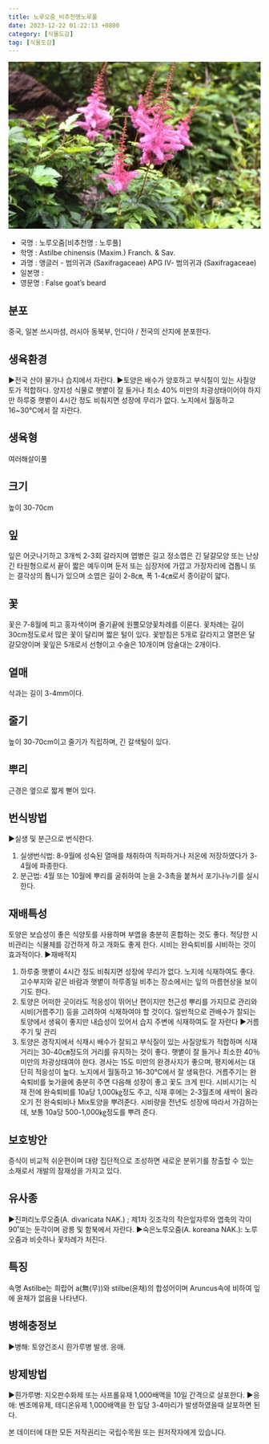 ```yaml
---
title: 노루오줌_비추천명노루풀
date: 2023-12-22 01:22:13 +0800
category: [식물도감]
tag: [식물도감]
---
```




![노루오줌[비추천명 : 노루풀]](/assets/img/fileUpload/plants/basic/Saxifragaceae/Astilbe/6838/1_th2.JPG)
- 국명 : 노루오줌[비추천명 : 노루풀]
- 학명 : Astilbe chinensis (Maxim.) Franch. & Sav.
- 과명 : 앵글러 - 범의귀과 (Saxifragaceae) APG Ⅳ- 범의귀과 (Saxifragaceae)
- 일본명 : 
- 영문명 : False goat’s beard


## 분포
중국, 일본 쓰시마섬, 러시아 동북부, 인디아 / 전국의 산지에 분포한다.
## 생육환경
▶전국 산야 물가나 습지에서 자란다. 
▶토양은 배수가 양호하고 부식질이 있는 사질양토가 적합하다. 양지성 식물로 햇볕이 잘 들거나 최소 40% 미만의 차광상태이어야 하지만 하루중 햇볕이 4시간 정도 비춰지면 성장에 무리가 없다. 노지에서 월동하고 16~30℃에서 잘 자란다.
## 생육형
여러해살이풀 
## 크기
높이 30-70cm
## 잎
잎은 어긋나기하고 3개씩 2-3회 갈라지며 엽병은 길고 정소엽은 긴 달걀모양 또는 난상 긴 타원형으로서 끝이 짧은 예두이며 둔저 또는 심장저에 가깝고 가장자리에 겹톱니 또는 결각상의 톱니가 있으며 소엽은 길이 2-8㎝, 폭 1-4㎝로서 종이같이 얇다.
## 꽃
꽃은 7-8월에 피고 홍자색이며 줄기끝에 원뿔모양꽃차례를 이룬다. 꽃차례는 길이 30cm정도로서 많은 꽃이 달리며 짧은 털이 있다. 꽃받침은 5개로 갈라지고 열편은 달걀모양이며 꽃잎은 5개로서 선형이고 수술은 10개이며 암술대는 2개이다.
## 열매
삭과는 길이 3-4mm이다.
## 줄기
높이 30-70cm이고 줄기가 직립하며, 긴 갈색털이 있다.
## 뿌리
근경은 옆으로 짧게 뻗어 있다.
## 번식방법
▶실생 및 분근으로 번식한다. 
1. 실생번식법:  8-9월에 성숙된 열매를 채취하여 직파하거나 저온에 저장하였다가 3-4월에 파종한다. 
2. 분근법:  4월 또는 10월에 뿌리를 굴취하여 눈을 2-3촉을 붙쳐서 포기나누기를 실시한다.
## 재배특성
토양은 보습성이 좋은 식양토를 사용하며 부엽을 충분히 혼합하는 것도 좋다. 적당한 시비관리는 식물체를 강건하게 하고 개화도 좋게 한다. 시비는 완숙퇴비를 시비하는 것이 효과적이다.
▶재배적지 
1. 하루중 햇볕이 4시간 정도 비춰지면 성장에 무리가 없다.  노지에 식재하여도 좋다. 고수부지와 같은 바람과 햇볕이 하루종일 비추는 장소에서는 잎의 마름현상을 보이기도 한다. 
2. 토양은 어떠한 곳이라도 적응성이 뛰어난 편이지만 천근성 뿌리를 가지므로 관리와 시비(거름주기) 등을 고려하여 식재하여야 할 것이다. 일반적으로 관배수가 잘되는 토양에서 생육이 좋지만 내습성이 있어서 습지 주변에 식재하여도 잘 자란다
▶거름주기 및 관리 
1. 토양은 경작지에서 식재시 배수가 잘되고 부식질이 있는 사질양토가 적합하며 식재거리는 30-40㎝정도의 거리를 유지하는 것이 좋다.  햇볕이 잘 들거나 최소한 40％ 미만의 차광상태여야 한다. 경사는 15도 미만의 완경사지가 좋으며, 평지에서는 대단히 적응성이 높다. 노지에서 월동하고 16-30℃에서 잘 생육한다. 거름주기는 완숙퇴비를 늦가을에 충분히 주면 다음해 성장이 좋고 꽃도 크게 핀다. 시비시기는 식재 전에 완숙퇴비를 10a당 1,000㎏정도 주고, 식재 후에는 2-3월초에 새싹이 올라오기 전 완숙퇴비나 Mix토양을 뿌려준다. 시비량을 전년도 성장에 따라서 가감하는데, 보통 10a당 500-1,000㎏정도를 뿌려 준다.
## 보호방안
증식이 비교적 쉬운편이며 대량 집단적으로 조성하면 새로운 분위기를 창출할 수 있는 소재로서 개발의 잠재성을 가지고 있다.
## 유사종
▶진퍼리노루오줌(A. divaricata NAK.) ; 제1차 깃조각의 작은잎자루와 엽축의 각이 90˚또는 둔각이며 광릉 및 함북에서 자란다.
▶숙은노루오줌(A. koreana NAK.): 노루오줌과 비슷하나 꽃차례가 처진다.
## 특징
속명 Astilbe는 희랍어 a(無(무))와 stilbe(윤채)의 합성어이며 Aruncus속에 비하여 잎에 윤채가 없음을 나타낸다.
## 병해충정보
▶병해: 토양건조시 흰가루병 발생. 응애.
## 방제방법
▶흰가루병: 지오판수화제 또는 사프롤유재 1,000배액을 10일 간격으로 살포한다.
▶응애: 벤조메유제, 테디온유제 1,000배액을 한 잎당 3-4마리가 발생하였을때 살포하면 된다.






본 데이터에 대한 모든 저작권리는 국립수목원 또는 원저작자에게 있습니다.
